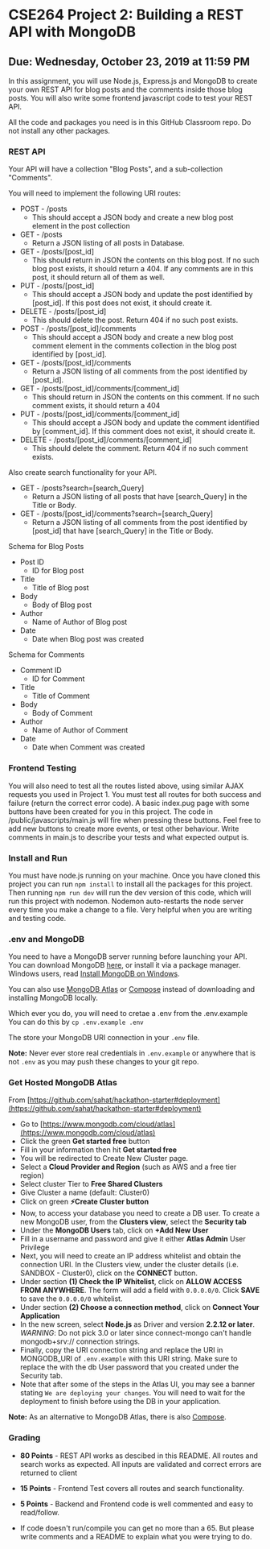 # CSE264 Project 2: Building a REST API with MongoDB
## Due: Wednesday, October 23, 2019 at 11:59 PM

In this assignment, you will use Node.js, Express.js and MongoDB to create your own REST API for blog posts and the comments inside those blog posts. You will also write some frontend javascript code to test your REST API.

All the code and packages you need is in this GitHub Classroom repo. Do not install any other packages.

### REST API
Your API will have a collection "Blog Posts", and a sub-collection "Comments".

You will need to implement the following URI routes:

* POST - /posts
  * This should accept a JSON body and create a new blog post element in the post collection
* GET - /posts
  * Return a JSON listing of all posts in Database.
* GET - /posts/[post_id]
  * This should return in JSON the contents on this blog post. If no such blog post exists, it should return a 404. If any comments are in this post, it should return all of them as well.
* PUT - /posts/[post_id]
  * This should accept a JSON body and update the post identified by [post_id]. If this post does not exist, it should create it.
* DELETE - /posts/[post_id]
  * This should delete the post. Return 404 if no such post exists.
* POST - /posts/[post_id]/comments
  * This should accept a JSON body and create a new blog post comment element in the comments collection in the blog post identified by [post_id].
* GET - /posts/[post_id]/comments
  * Return a JSON listing of all comments from the post identified by [post_id].
* GET - /posts/[post_id]/comments/[comment_id]
  * This should return in JSON the contents on this comment. If no such comment exists, it should return a 404
* PUT - /posts/[post_id]/comments/[comment_id]
  * This should accept a JSON body and update the comment identified by [comment_id]. If this comment does not exist, it should create it.
* DELETE - /posts/[post_id]/comments/[comment_id]
  * This should delete the comment. Return 404 if no such comment exists.

Also create search functionality for your API.
* GET - /posts?search=[search_Query]
  * Return a JSON listing of all posts that have [search_Query] in the Title or Body.
* GET - /posts/[post_id]/comments?search=[search_Query]
  * Return a JSON listing of all comments from the post identified by [post_id] that have [search_Query] in the Title or Body.

Schema for Blog Posts
* Post ID
  * ID for Blog post
* Title
  * Title of Blog post
* Body
  * Body of Blog post
* Author
  * Name of Author of Blog post
* Date
  * Date when Blog post was created

Schema for Comments
* Comment ID
  * ID for Comment
* Title
  * Title of Comment
* Body
  * Body of Comment
* Author
  * Name of Author of Comment
* Date
  * Date when Comment was created

### Frontend Testing
You will also need to test all the routes listed above, using similar AJAX requests you used in Project 1. You must test all routes for both success and failure (return the correct error code). A basic index.pug page with some buttons have been created for you in this project. The code in /public/javascripts/main.js will fire when pressing these buttons. Feel free to add new buttons to create more events, or test other behaviour. Write comments in main.js to describe your tests and what expected output is. 

### Install and Run
You must have node.js running on your machine. Once you have cloned this project you can run `npm install` to install all the packages for this project. Then running `npm run dev` will run the dev version of this code, which will run this project with nodemon. Nodemon auto-restarts the node server every time you make a change to a file. Very helpful when you are writing and testing code.

### .env and MongoDB
You need to have a MongoDB server running before launching your API. You can
download MongoDB [here](https://www.mongodb.com/download-center/community), or install it via a package manager.
Windows users, read [Install MongoDB on Windows](https://docs.mongodb.org/manual/tutorial/install-mongodb-on-windows/).

You can also use
[MongoDB Atlas](https://www.mongodb.com/cloud/atlas) or [Compose](https://www.compose.io/) instead of downloading and installing MongoDB locally. 

Which ever you do, you will need to cretae a .env from the .env.example 
You can do this by `cp .env.example .env`

The store your MongoDB URI connection in your  `.env` file.

**Note:** Never ever store real credentials in `.env.example` or anywhere that is not `.env` as you may push these changes to your git repo.

### Get Hosted MongoDB Atlas

From [https://github.com/sahat/hackathon-starter#deployment](https://github.com/sahat/hackathon-starter#deployment)

- Go to [https://www.mongodb.com/cloud/atlas](https://www.mongodb.com/cloud/atlas)
- Click the green **Get started free** button
- Fill in your information then hit **Get started free**
- You will be redirected to Create New Cluster page.
- Select a **Cloud Provider and Region** (such as AWS and a free tier region)
- Select cluster Tier to **Free Shared Clusters**
- Give Cluster a name (default: Cluster0)
- Click on green **:zap:Create Cluster button**
- Now, to access your database you need to create a DB user. To create a new MongoDB user, from the **Clusters view**, select the **Security tab**
- Under the **MongoDB Users** tab, click on **+Add New User**
- Fill in a username and password and give it either **Atlas Admin** User Privilege
- Next, you will need to create an IP address whitelist and obtain the connection URI.  In the Clusters view, under the cluster details (i.e. SANDBOX - Cluster0), click on the **CONNECT** button.
- Under section **(1) Check the IP Whitelist**, click on **ALLOW ACCESS FROM ANYWHERE**. The form will add a field with `0.0.0.0/0`.  Click **SAVE** to save the `0.0.0.0/0` whitelist.
- Under section **(2) Choose a connection method**, click on **Connect Your Application**
- In the new screen, select **Node.js** as Driver and version **2.2.12 or later**. _*WARNING*_: Do not pick 3.0 or later since connect-mongo can't handle mongodb+srv:// connection strings.
- Finally, copy the URI connection string and replace the URI in MONGODB_URI of `.env.example` with this URI string.  Make sure to replace the <PASSWORD> with the db User password that you created under the Security tab.
- Note that after some of the steps in the Atlas UI, you may see a banner stating `We are deploying your changes`.  You will need to wait for the deployment to finish before using the DB in your application.


**Note:** As an alternative to MongoDB Atlas, there is also [Compose](https://www.compose.io/).

### Grading
* **80 Points** - REST API works as descibed in this README. All routes and search works as expected. All inputs are validated and correct errors are returned to client
* **15 Points** - Frontend Test covers all routes and search functionality.
* **5 Points** - Backend and Frontend code is well commented and easy to read/follow.

* If code doesn't run/compile you can get no more than a 65. But please write comments and a README to explain what you were trying to do. 


